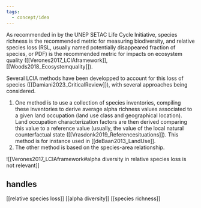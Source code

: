 ```yaml
---
tags:
  - concept/idea
---
```

As recommended in by the UNEP SETAC Life Cycle Initiative, species richness is the recommended metric for measuring biodiversity, and relative species loss (RSL, usually named potentially disappeared fraction of species, or PDF) is the recommended metric for impacts on ecosystem quality ([[Verones2017_LCIAframework]], [[Woods2018_Ecosystemquality]]).

Several LCIA methods have been developped to account for this loss of species ([[Damiani2023_CriticalReview]]), with several approaches being considered.

1. One method is to use a collection of species inventories, compiling these inventories to derive average alpha richness values associated to a given land occupation (land use class and geographical location). Land occupation characterization factors are then derived comparing this value to a reference value (usually, the value of the local natural counterfactual state ([[Vrasdonk2019_Referencesituations]]). This method is for instance used in [[deBaan2013_LandUse]].
2. The other method is based on the species-area relationship.

![[Verones2017_LCIAframework#alpha diversity in relative species loss is not relevant]]
## handles
[[relative species loss]]
[[alpha diversity]]
[[species richness]]